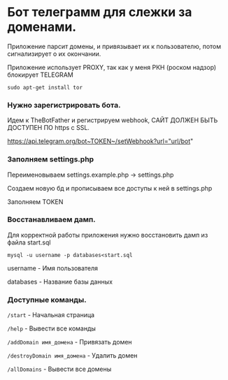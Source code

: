 # Бот телеграмм для слежки за доменами.

Приложение парсит домены, и привязывает их к пользователю, потом сигнализирует о их окончании.

Приложение использует PROXY, так как у меня РКН (роском надзор) блокирует TELEGRAM

`sudo apt-get install tor`

### Нужно зарегистрировать бота.

Идем к TheBotFather и регистрируем webhook, САЙТ ДОЛЖЕН БЫТЬ ДОСТУПЕН ПО https c SSL.

https://api.telegram.org/bot~TOKEN~/setWebhook?url="url/bot"


### Заполняем settings.php

Переименовываем settings.example.php -> settings.php

Создаем новую бд и прописываем все доступы к ней в settings.php

Заполняем TOKEN

### Восстанавливаем дамп.

Для корректной работы приложения нужно восстановить дамп из файла start.sql

`mysql -u username -p databases<start.sql`

username - Имя пользователя

databases - Название базы данных

### Доступные команды.

`/start` - Начальная страница

`/help`	- Вывести все команды

`/addDomain имя_домена`	- Привязать домен

`/destroyDomain имя_домена`	- Удалить домен

`/allDomains` - Вывести все домены
